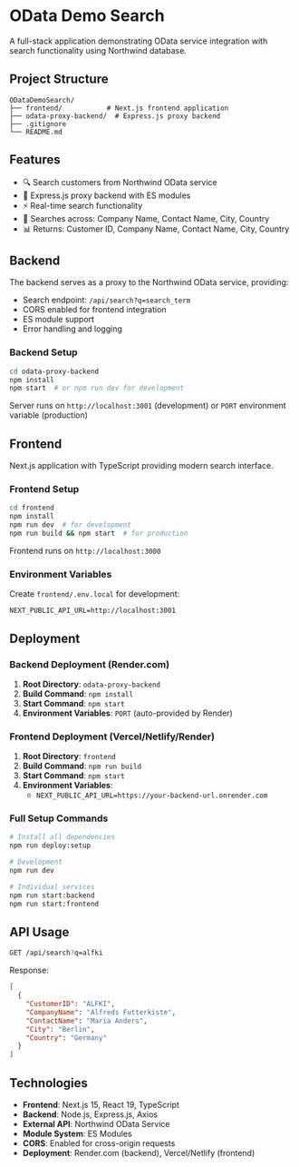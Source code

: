 # OData Demo Search

A full-stack application demonstrating OData service integration with search functionality using Northwind database.

## Project Structure

```
ODataDemoSearch/
├── frontend/           # Next.js frontend application
├── odata-proxy-backend/  # Express.js proxy backend
├── .gitignore
└── README.md
```

## Features

- 🔍 Search customers from Northwind OData service
- 🚀 Express.js proxy backend with ES modules
- ⚡ Real-time search functionality
- 🎯 Searches across: Company Name, Contact Name, City, Country
- 📊 Returns: Customer ID, Company Name, Contact Name, City, Country

## Backend

The backend serves as a proxy to the Northwind OData service, providing:

- Search endpoint: `/api/search?q=search_term`
- CORS enabled for frontend integration
- ES module support
- Error handling and logging

### Backend Setup

```bash
cd odata-proxy-backend
npm install
npm start  # or npm run dev for development
```

Server runs on `http://localhost:3001` (development) or `PORT` environment variable (production)

## Frontend

Next.js application with TypeScript providing modern search interface.

### Frontend Setup

```bash
cd frontend
npm install
npm run dev  # for development
npm run build && npm start  # for production
```

Frontend runs on `http://localhost:3000`

### Environment Variables

Create `frontend/.env.local` for development:

```env
NEXT_PUBLIC_API_URL=http://localhost:3001
```

## Deployment

### Backend Deployment (Render.com)

1. **Root Directory**: `odata-proxy-backend`
2. **Build Command**: `npm install`
3. **Start Command**: `npm start`
4. **Environment Variables**: `PORT` (auto-provided by Render)

### Frontend Deployment (Vercel/Netlify/Render)

1. **Root Directory**: `frontend`
2. **Build Command**: `npm run build`
3. **Start Command**: `npm start`
4. **Environment Variables**:
   - `NEXT_PUBLIC_API_URL=https://your-backend-url.onrender.com`

### Full Setup Commands

```bash
# Install all dependencies
npm run deploy:setup

# Development
npm run dev

# Individual services
npm run start:backend
npm run start:frontend
```

## API Usage

```bash
GET /api/search?q=alfki
```

Response:

```json
[
  {
    "CustomerID": "ALFKI",
    "CompanyName": "Alfreds Futterkiste",
    "ContactName": "Maria Anders",
    "City": "Berlin",
    "Country": "Germany"
  }
]
```

## Technologies

- **Frontend**: Next.js 15, React 19, TypeScript
- **Backend**: Node.js, Express.js, Axios
- **External API**: Northwind OData Service
- **Module System**: ES Modules
- **CORS**: Enabled for cross-origin requests
- **Deployment**: Render.com (backend), Vercel/Netlify (frontend)
